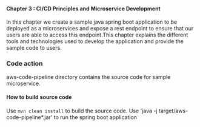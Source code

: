 #### Chapter 3 : CI/CD Principles and Microservice Development
In this chapter we create a sample java spring boot application to be deployed as a microservices and expose a rest endpoint to ensure that our users are able to access this endpoint.This chapter explains the different tools and technologies used to develop the application and provide the sample code to users.  

### Code action
aws-code-pipeline directory contains the source code for sample microservice.
#### How to build source code
Use `mvn clean install` to build the source code. 
Use 'java -j target/aws-code-pipeline*.jar' to run the spring boot application
